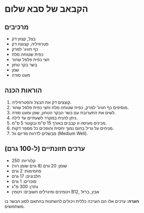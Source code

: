 # הקבאב של סבא שלום

## מרכיבים
- בצל, קצוץ דק
- פטרוזיליה, קצוצה דק
- כף חוויג' למרק
- כפית שטוחה מלח
- חצי כפית פלפל שחור
- בשר בקר טחון
- שמן
- מעט סודה

## הוראות הכנה
1. קוצצים דק את הבצל והפטרוזיליה.
2. מוסיפים כף חוויג' למרק, כפית שטוחה מלח וחצי כפית פלפל שחור.
3. לשים את התערובת עם בשר הבקר הטחון, שמן ומעט סודה.
4. ניתן להניח במקרר לשעתיים עד לילה.
5. מכינים מעיסה זו קבבים באורך 15 ס"מ ובקוטר 5 ס"מ.
6. מניחים על גריל בחום נמוך יחסית והופכים כל מספר דקות.
7. מבשלים לדרגת מדיום וול (Medium Well).

## ערכים תזונתיים (ל-100 גרם)
- קלוריות: 250
- שומן: 20 גרם (8 גרם שומן רווי)
- פחמימות: 2 גרם
- חלבונים: 17 גרם
- סוכרים: 1 גרם
- נתרן: 300 מ"ג
- ויטמינים ומינרלים חשובים: ויטמין B12, אבץ, ברזל

**הערה:** ערכים אלו הם הערכה כללית ויכולים להשתנות בהתאם לסוג הבשר בו משתמשים.
